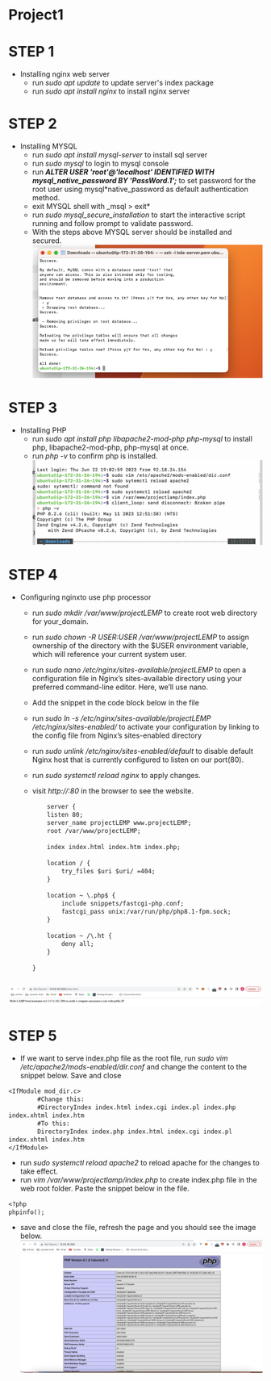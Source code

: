# Project1

# STEP 1

- Installing nginx web server
  - run _sudo apt update_ to update server's index package
  - run _sudo apt install nginx_ to install nginx server

# STEP 2

- Installing MYSQL
  - run _sudo apt install mysql-server_ to install sql server
  - run _sudo mysql_ to login to mysql console
  - run **_ALTER USER 'root'@'localhost' IDENTIFIED WITH mysql_native_password BY 'PassWord.1';_** to set password for the root user using mysql\*native_password as default authentication method.
  - exit MYSQL shell with \_msql > exit\*
  - run _sudo mysql_secure_installation_ to start the interactive script running and follow prompt to validate password.
  - With the steps above MYSQL server should be installed and secured.
    ![Step 2](step2.png)

# STEP 3

- Installing PHP
  - run _sudo apt install php libapache2-mod-php php-mysql_ to install php, libapache2-mod-php, php-mysql at once.
  - run _php -v_ to confirm php is installed.
    ![Step 3](step3.png)

# STEP 4

- Configuring nginxto use php processor

  - run _sudo mkdir /var/www/projectLEMP_ to create root web directory for your_domain.
  - run _sudo chown -R $USER:$USER /var/www/projectLEMP_ to assign ownership of the directory with the $USER environment variable, which will reference your current system user.
  - run _sudo nano /etc/nginx/sites-available/projectLEMP_ to open a configuration file in Nginx’s sites-available directory using your preferred command-line editor. Here, we’ll use nano.
  - Add the snippet in the code block below in the file
  - run _sudo ln -s /etc/nginx/sites-available/projectLEMP /etc/nginx/sites-enabled/_ to activate your configuration by linking to the config file from Nginx’s sites-enabled directory
  - run _sudo unlink /etc/nginx/sites-enabled/default_ to disable default Nginx host that is currently configured to listen on our port(80).
  - run _sudo systemctl reload nginx_ to apply changes.
  - visit _http://<Public-IP-Address>:80_ in the browser to see the website.

    ```
        server {
        listen 80;
        server_name projectLEMP www.projectLEMP;
        root /var/www/projectLEMP;

        index index.html index.htm index.php;

        location / {
            try_files $uri $uri/ =404;
        }

        location ~ \.php$ {
            include snippets/fastcgi-php.conf;
            fastcgi_pass unix:/var/run/php/php8.1-fpm.sock;
        }

        location ~ /\.ht {
            deny all;
        }

    }
    ```

  ```

  ```

![Step 4](step4.png)

# STEP 5

- If we want to serve index.php file as the root file, run _sudo vim /etc/apache2/mods-enabled/dir.conf_ and change the content to the snippet below. Save and close

```
<IfModule mod_dir.c>
        #Change this:
        #DirectoryIndex index.html index.cgi index.pl index.php index.xhtml index.htm
        #To this:
        DirectoryIndex index.php index.html index.cgi index.pl index.xhtml index.htm
</IfModule>
```

- run _sudo systemctl reload apache2_ to reload apache for the changes to take effect.
- run _vim /var/www/projectlamp/index.php_ to create index.php file in the web root folder. Paste the snippet below in the file.

```
<?php
phpinfo();
```

- save and close the file, refresh the page and you should see the image below.
  ![Step 5](step5.png)
